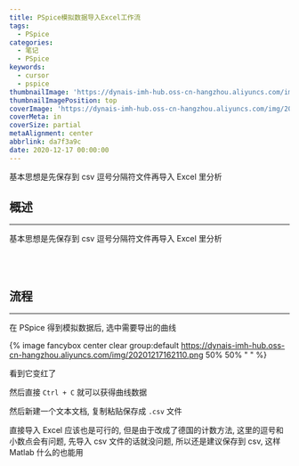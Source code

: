 ```yaml
---
title: PSpice模拟数据导入Excel工作流
tags:
  - PSpice
categories:
  - 笔记
  - PSpice
keywords:
  - cursor
  - pspice
thumbnailImage: 'https://dynais-imh-hub.oss-cn-hangzhou.aliyuncs.com/img/20201217161006.png'
thumbnailImagePosition: top
coverImage: 'https://dynais-imh-hub.oss-cn-hangzhou.aliyuncs.com/img/20200725004705.jpg'
coverMeta: in
coverSize: partial
metaAlignment: center
abbrlink: da7f3a9c
date: 2020-12-17 00:00:00
---
```


基本思想是先保存到 csv 逗号分隔符文件再导入 Excel 里分析

<!-- excerpt -->

## 概述

---

基本思想是先保存到 csv 逗号分隔符文件再导入 Excel 里分析

<br>

<br>

## 流程

---

在 PSpice 得到模拟数据后, 选中需要导出的曲线

{% image fancybox center clear group:default https://dynais-imh-hub.oss-cn-hangzhou.aliyuncs.com/img/20201217162110.png 50% 50% " " %}

看到它变红了

然后直接 `Ctrl + C` 就可以获得曲线数据

然后新建一个文本文档, 复制粘贴保存成 `.csv` 文件

直接导入 Excel 应该也是可行的, 但是由于改成了德国的计数方法, 这里的逗号和小数点会有问题, 先导入 csv 文件的话就没问题, 所以还是建议保存到 csv, 这样 Matlab 什么的也能用